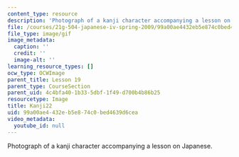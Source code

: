 ```yaml
---
content_type: resource
description: 'Photograph of a kanji character accompanying a lesson on Japanese. '
file: /courses/21g-504-japanese-iv-spring-2009/99a00ae4432eb5e874c0bed4639d6cea_Kanji22.gif
file_type: image/gif
image_metadata:
  caption: ''
  credit: ''
  image-alt: ''
learning_resource_types: []
ocw_type: OCWImage
parent_title: Lesson 19
parent_type: CourseSection
parent_uid: 4c4bfa40-1b33-5dbf-1f49-d700b4b86b25
resourcetype: Image
title: Kanji22
uid: 99a00ae4-432e-b5e8-74c0-bed4639d6cea
video_metadata:
  youtube_id: null
---
```

Photograph of a kanji character accompanying a lesson on Japanese. 

